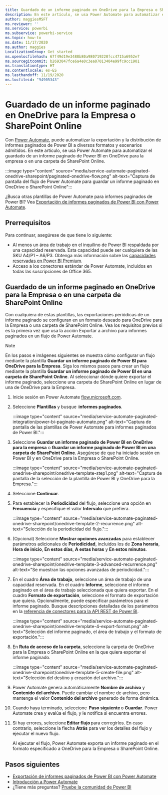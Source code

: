 ```yaml
---
title: Guardado de un informe paginado en OneDrive para la Empresa o SharePoint Online
description: En este artículo, se usa Power Automate para automatizar el guardado de un informe paginado de Power BI en OneDrive para la empresa o en una carpeta de SharePoint Online.
author: maggiesMSFT
ms.reviewer: ''
ms.service: powerbi
ms.subservice: powerbi-service
ms.topic: how-to
ms.date: 11/17/2020
ms.author: maggies
LocalizationGroup: Get started
ms.openlocfilehash: 67f49d19e3488b80a980719220fcc4715a6952e7
ms.sourcegitcommit: b2693047fce6a4e0c3ea07013404e99fc9cc1901
ms.translationtype: HT
ms.contentlocale: es-ES
ms.lasthandoff: 11/19/2020
ms.locfileid: "94905343"
---
```

# <a name="save-a-paginated-report-to-onedrive-for-business-or-sharepoint-online"></a>Guardado de un informe paginado en OneDrive para la Empresa o SharePoint Online

Con [Power Automate](/power-automate/getting-started), puede automatizar la exportación y la distribución de informes paginados de Power BI a diversos formatos y escenarios admitidos. En este artículo, se usa Power Automate para automatizar el guardado de un informe paginado de Power BI en OneDrive para la empresa o en una carpeta de SharePoint Online.

:::image type="content" source="media/service-automate-paginated-onedrive-sharepoint/paginated-onedrive-flow.png" alt-text="Captura de pantalla del flujo de Power Automate para guardar un informe paginado en OneDrive o SharePoint Online":::

¿Busca otras plantillas de Power Automate para informes paginados de Power BI? Vea [Exportación de informes paginados de Power BI con Power Automate](service-automate-paginated-integration.md). 

## <a name="prerequisites"></a>Prerrequisitos  

Para continuar, asegúrese de que tiene lo siguiente:

- Al menos un área de trabajo en el inquilino de Power BI respaldada por una capacidad reservada. Esta capacidad puede ser cualquiera de las SKU A4/P1 – A6/P3. Obtenga más información sobre las [capacidades reservadas en Power BI Premium](../admin/service-premium-what-is.md).
- Acceso a los conectores estándar de Power Automate, incluidos en todas las suscripciones de Office 365.

## <a name="save-a-paginated-report-to-onedrive-for-business-or-a-sharepoint-online-folder"></a>Guardado de un informe paginado en OneDrive para la Empresa o en una carpeta de SharePoint Online 

Con cualquiera de estas plantillas, las exportaciones periódicas de un informe paginado se configuran en un formato deseado para OneDrive para la Empresa o una carpeta de SharePoint Online. Vea los requisitos previos si es la primera vez que usa la acción Exportar a archivo para informes paginados en un flujo de Power Automate. 

> [!NOTE]
> En los pasos e imágenes siguientes se muestra cómo configurar un flujo mediante la plantilla **Guardar un informe paginado de Power BI para OneDrive para la Empresa**. Siga los mismos pasos para crear un flujo mediante la plantilla **Guardar un informe paginado de Power BI en una carpeta de SharePoint Online**. Al seleccionar dónde quiere exportar el informe paginado, seleccione una carpeta de SharePoint Online en lugar de una de OneDrive para la Empresa. 

1. Inicie sesión en Power Automate [flow.microsoft.com](https://flow.microsoft.com/). 
1. Seleccione **Plantillas** y busque  **informes paginados**. 

    :::image type="content" source="media/service-automate-paginated-integration/power-bi-paginate-automate.png" alt-text="Captura de pantalla de las plantillas de Power Automate para informes paginados de Power BI.":::

1. Seleccione **Guardar un informe paginado de Power BI en OneDrive para la empresa** o **Guardar un informe paginado de Power BI en una carpeta de SharePoint Online**. Asegúrese de que ha iniciado sesión en Power BI y en OneDrive para la Empresa o SharePoint Online.

    :::image type="content" source="media/service-automate-paginated-onedrive-sharepoint/onedrive-template-step1.png" alt-text="Captura de pantalla de la selección de la plantilla de Power BI y OneDrive para la Empresa.":::
1. Seleccione **Continuar**.  


1. Para establecer la **Periodicidad** del flujo, seleccione una opción en **Frecuencia** y especifique el valor **Intervalo** que prefiera.

    :::image type="content" source="media/service-automate-paginated-onedrive-sharepoint/onedrive-template-2-recurrence.png" alt-text="Selección de la periodicidad del flujo.":::

1. (Opcional) Seleccione **Mostrar opciones avanzadas** para establecer parámetros adicionales de **Periodicidad**, incluidos los de **Zona horaria**, **Hora de inicio**, **En estos días**, **A estas horas** y **En estos minutos**.  

    :::image type="content" source="media/service-automate-paginated-onedrive-sharepoint/onedrive-template-3-advanced-recurrence.png" alt-text="Se muestran las opciones avanzadas de periodicidad.":::

1. En el cuadro **Área de trabajo**, seleccione un área de trabajo de una capacidad reservada. En el cuadro **Informe**, seleccione el informe paginado en el área de trabajo seleccionada que quiera exportar. En el cuadro **Formato de exportación**, seleccione el formato de exportación que quiera. Opcionalmente, puede especificar parámetros para el informe paginado. Busque descripciones detalladas de los parámetros en la [referencia de conectores para la API REST de Power BI](/connectors/powerbi/#export-to-file-for-paginated-reports).  

    :::image type="content" source="media/service-automate-paginated-onedrive-sharepoint/onedrive-template-4-export-format.png" alt-text="Selección del informe paginado, el área de trabajo y el formato de exportación.":::

1. En **Ruta de acceso de la carpeta**, seleccione la carpeta de OneDrive para la Empresa o SharePoint Online en la que quiera exportar el informe paginado.

    :::image type="content" source="media/service-automate-paginated-onedrive-sharepoint/onedrive-template-5-create-file.png" alt-text="Selección del destino y creación del archivo.":::

1. Power Automate genera automáticamente **Nombre de archivo** y **Contenido del archivo**. Puede cambiar el nombre de archivo, pero mantenga el valor **Contenido del archivo** generado de forma dinámica. 

1. Cuando haya terminado, seleccione  **Paso siguiente** o **Guardar**. Power Automate crea y evalúa el flujo, y le notifica si encuentra errores. 

1. Si hay errores, seleccione **Editar flujo** para corregirlos. En caso contrario, seleccione la flecha **Atrás** para ver los detalles del flujo y ejecutar el nuevo flujo. 

    Al ejecutar el flujo, Power Automate exporta un informe paginado en el formato especificado a OneDrive para la Empresa o SharePoint Online.  

## <a name="next-steps"></a>Pasos siguientes

- [Exportación de informes paginados de Power BI con Power Automate](service-automate-paginated-integration.md)
- [Introducción a Power Automate](/power-automate/getting-started/)
- ¿Tiene más preguntas? [Pruebe la comunidad de Power BI](https://community.powerbi.com/)
